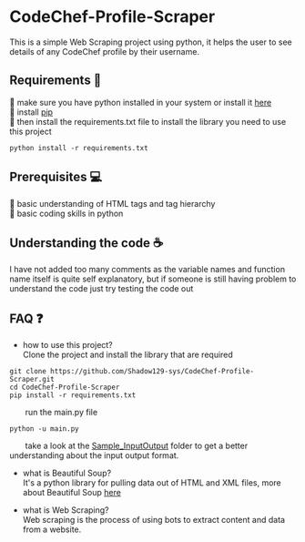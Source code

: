 # CodeChef-Profile-Scraper
This is a simple Web Scraping project using python, it helps the user to see details of any CodeChef profile by their username.

## Requirements 🔧
:small_blue_diamond: make sure you have python installed in your system or install it [here](https://www.python.org/downloads/)<br/>
:small_blue_diamond: install [pip](https://pip.pypa.io/en/stable/)<br/>
:small_blue_diamond: then install the requirements.txt file to install the library you need to use this project<br/>
```terminal
python install -r requirements.txt
```

## Prerequisites 💻
:small_blue_diamond: basic understanding of HTML tags and tag hierarchy<br/>
:small_blue_diamond: basic coding skills in python

## Understanding the code ☕
I have not added too many comments as the variable names and function name itself is quite self explanatory, but if someone is still having problem to understand the code just try testing the code out

## FAQ ❓
- how to use this project?<br/>
Clone the project and install the library that are required
```terminal
git clone https://github.com/Shadow129-sys/CodeChef-Profile-Scraper.git
cd CodeChef-Profile-Scraper
pip install -r requirements.txt
```
&nbsp;&nbsp;&nbsp;&nbsp;&nbsp;&nbsp;&nbsp;run the main.py file
```terminal
python -u main.py
```
&nbsp;&nbsp;&nbsp;&nbsp;&nbsp;&nbsp;&nbsp;take a look at the [Sample_InputOutput](https://github.com/Shadow129-sys/CodeChef-Profile-Scraper/tree/main/Sample_InputOutput) folder to get a better understanding about the input output format.

- what is Beautiful Soup?<br/>
It's a python library for pulling data out of HTML and XML files, more about Beautiful Soup [here](https://www.crummy.com/software/BeautifulSoup/bs4/doc/)

- what is Web Scraping?<br/>
Web scraping is the process of using bots to extract content and data from a website.

